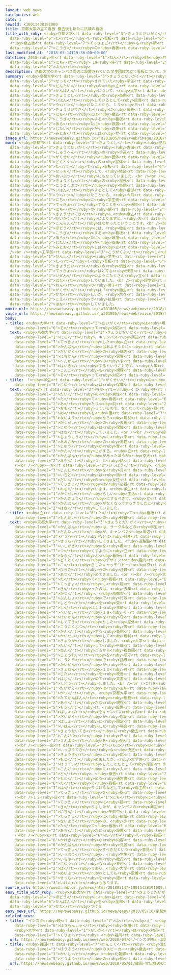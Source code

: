 ```yaml
---
layout: web_news
categories: web
cate: 1
newsid: k10011438191000
title: 京都大学の立て看板 撤去後も新たに抗議の看板
title_with_ruby: <ruby>京都大学<rt data-ruby-level="3">きょうとだいがく</rt></ruby>の<ruby>立<rt
  data-ruby-level="6">た</rt></ruby>て<ruby>看板<rt data-ruby-level="6">かんばん</rt></ruby>
  <ruby>撤去後<rt data-ruby-level="7">てっきょご</rt></ruby>も<ruby>新<rt data-ruby-level="2">あら</rt></ruby>たに<ruby>抗議<rt
  data-ruby-level="7">こうぎ</rt></ruby>の<ruby>看板<rt data-ruby-level="6">かんばん</rt></ruby>
last_modified_at: '2018-05-14T19:56:00+09:00'
datetime: 2018<ruby>年<rt data-ruby-level="1">ねん</rt></ruby>05<ruby>月<rt data-ruby-level="1">がつ</rt></ruby>14<ruby>日<rt
  data-ruby-level="1">にち</rt></ruby> 19<ruby>時<rt data-ruby-level="2">じ</rt></ruby>56<ruby>分<rt
  data-ruby-level="2">ふん</rt></ruby>
description: 京都大学のキャンパス周辺に設置されていた学生団体の立て看板について、大学は、京都市の条例に違反しているとして指導を受けたことから、１３日に強制的に撤去しました。しかし、１４日には撤去に抗議する看板が新たに設置され、事態が収束する見通しは立っていません。
summary: <ruby>京都大学<rt data-ruby-level="3">きょうとだいがく</rt></ruby>のキャンパス<ruby>周辺<rt data-ruby-level="4">しゅうへん</rt></ruby>に<ruby>設置<rt
  data-ruby-level="5">せっち</rt></ruby>されていた<ruby>学生<rt data-ruby-level="1">がくせい</rt></ruby><ruby>団体<rt
  data-ruby-level="5">だんたい</rt></ruby>の<ruby>立<rt data-ruby-level="6">た</rt></ruby>て<ruby>看板<rt
  data-ruby-level="6">かんばん</rt></ruby>について、<ruby>大学<rt data-ruby-level="1">だいがく</rt></ruby>は、<ruby>京都市<rt
  data-ruby-level="3">きょうとし</rt></ruby>の<ruby>条例<rt data-ruby-level="5">じょうれい</rt></ruby>に<ruby>違反<rt
  data-ruby-level="7">いはん</rt></ruby>しているとして<ruby>指導<rt data-ruby-level="5">しどう</rt></ruby>を<ruby>受<rt
  data-ruby-level="3">う</rt></ruby>けたことから、１３<ruby>日<rt data-ruby-level="1">にち</rt></ruby>に<ruby>強制的<rt
  data-ruby-level="5">きょうせいてき</rt></ruby>に<ruby>撤去<rt data-ruby-level="7">てっきょ</rt></ruby>しました。しかし、１４<ruby>日<rt
  data-ruby-level="1">にち</rt></ruby>には<ruby>撤去<rt data-ruby-level="7">てっきょ</rt></ruby>に<ruby>抗議<rt
  data-ruby-level="7">こうぎ</rt></ruby>する<ruby>看板<rt data-ruby-level="6">かんばん</rt></ruby>が<ruby>新<rt
  data-ruby-level="2">あら</rt></ruby>たに<ruby>設置<rt data-ruby-level="5">せっち</rt></ruby>され、<ruby>事態<rt
  data-ruby-level="5">じたい</rt></ruby>が<ruby>収束<rt data-ruby-level="6">しゅうそく</rt></ruby>する<ruby>見通<rt
  data-ruby-level="2">みとお</rt></ruby>しは<ruby>立<rt data-ruby-level="1">た</rt></ruby>っていません。
image_url: https://newswebeasy.github.io/ja201805/news/web/image/2018/05/14/K10011438191_1805142049_1805142104_01_03.jpg
more: <ruby>京都市<rt data-ruby-level="3">きょうとし</rt></ruby><ruby>左京区<rt data-ruby-level="3">さきょうく</rt></ruby>にある<ruby>京都大学<rt
  data-ruby-level="3">きょうとだいがく</rt></ruby><ruby>吉田<rt data-ruby-level="8">よしだ</rt></ruby>キャンパス<ruby>周辺<rt
  data-ruby-level="4">しゅうへん</rt></ruby>の<ruby>歩道<rt data-ruby-level="2">ほどう</rt></ruby>には、さまざまな<ruby>学生<rt
  data-ruby-level="1">がくせい</rt></ruby><ruby>団体<rt data-ruby-level="5">だんたい</rt></ruby>が<ruby>独特<rt
  data-ruby-level="5">どくとく</rt></ruby>の<ruby>書体<rt data-ruby-level="2">しょたい</rt></ruby>やデザインの<ruby>立<rt
  data-ruby-level="6">た</rt></ruby>て<ruby>看板<rt data-ruby-level="6">かんばん</rt></ruby>を<ruby>設置<rt
  data-ruby-level="5">せっち</rt></ruby>して、<ruby>地区<rt data-ruby-level="3">ちく</rt></ruby>の<ruby>名物<rt
  data-ruby-level="3">めいぶつ</rt></ruby>にもなっていました。<br /><br />しかし<ruby>大学<rt data-ruby-level="1">だいがく</rt></ruby>は、<ruby>京都市<rt
  data-ruby-level="3">きょうとし</rt></ruby>の<ruby>屋外<rt data-ruby-level="3">おくがい</rt></ruby><ruby>広告物<rt
  data-ruby-level="4">こうこくぶつ</rt></ruby><ruby>条例<rt data-ruby-level="5">じょうれい</rt></ruby>に<ruby>違反<rt
  data-ruby-level="7">いはん</rt></ruby>するとして<ruby>指導<rt data-ruby-level="5">しどう</rt></ruby>を<ruby>受<rt
  data-ruby-level="3">う</rt></ruby>けたことから、<ruby>今月<rt data-ruby-level="2">こんげつ</rt></ruby>１<ruby>日<rt
  data-ruby-level="1">にち</rt></ruby>に<ruby>学生側<rt data-ruby-level="4">がくせいがわ</rt></ruby>に<ruby>撤去<rt
  data-ruby-level="7">てっきょ</rt></ruby>することを<ruby>通知<rt data-ruby-level="2">つうち</rt></ruby>したうえで、１３<ruby>日<rt
  data-ruby-level="1">にち</rt></ruby>の<ruby>朝<rt data-ruby-level="2">あさ</rt></ruby>、<ruby>強制的<rt
  data-ruby-level="5">きょうせいてき</rt></ruby>に<ruby>撤去<rt data-ruby-level="7">てっきょ</rt></ruby>しました。<ruby>大学<rt
  data-ruby-level="1">だいがく</rt></ruby>によりますと、<ruby>大<rt data-ruby-level="1">おお</rt></ruby>きな<ruby>混乱<rt
  data-ruby-level="6">こんらん</rt></ruby>はなかったということです。<br /><br />しかし、１４<ruby>日<rt data-ruby-level="1">にち</rt></ruby>になると<ruby>歩道<rt
  data-ruby-level="2">ほどう</rt></ruby>には、<ruby>撤去<rt data-ruby-level="7">てっきょ</rt></ruby>に<ruby>抗議<rt
  data-ruby-level="7">こうぎ</rt></ruby>する<ruby>看板<rt data-ruby-level="6">かんばん</rt></ruby>が<ruby>新<rt
  data-ruby-level="2">あら</rt></ruby>たに<ruby>設置<rt data-ruby-level="5">せっち</rt></ruby>されていて、<ruby>事態<rt
  data-ruby-level="5">じたい</rt></ruby>が<ruby>収束<rt data-ruby-level="6">しゅうそく</rt></ruby>する<ruby>見通<rt
  data-ruby-level="2">みとお</rt></ruby>しは<ruby>立<rt data-ruby-level="1">た</rt></ruby>っていません。<br
  /><br /><ruby>工学部<rt data-ruby-level="3">こうがくぶ</rt></ruby>１<ruby>年<rt data-ruby-level="1">ねん</rt></ruby>の<ruby>男子<rt
  data-ruby-level="1">だんし</rt></ruby><ruby>学生<rt data-ruby-level="1">がくせい</rt></ruby>は「<ruby>立<rt
  data-ruby-level="6">た</rt></ruby>て<ruby>看板<rt data-ruby-level="6">かんばん</rt></ruby>は<ruby>京大<rt
  data-ruby-level="2">きょうだい</rt></ruby>の<ruby>個性<rt data-ruby-level="5">こせい</rt></ruby>なので<ruby>撤去<rt
  data-ruby-level="7">てっきょ</rt></ruby>はとても<ruby>残念<rt data-ruby-level="4">ざんねん</rt></ruby>。<ruby>以前<rt
  data-ruby-level="4">いぜん</rt></ruby>のようにたくさん<ruby>立<rt data-ruby-level="1">た</rt></ruby>ててほしい」と<ruby>話<rt
  data-ruby-level="2">はな</rt></ruby>していました。<br /><ruby>理学部<rt data-ruby-level="3">りがくぶ</rt></ruby>２<ruby>年<rt
  data-ruby-level="1">ねん</rt></ruby>の<ruby>男子<rt data-ruby-level="1">だんし</rt></ruby><ruby>学生<rt
  data-ruby-level="1">がくせい</rt></ruby>は「<ruby>撤去<rt data-ruby-level="7">てっきょ</rt></ruby>されてしまうのは<ruby>悲<rt
  data-ruby-level="3">かな</rt></ruby>しいが、<ruby>荒々<rt data-ruby-level="7">あらあら</rt></ruby>しい<ruby>声<rt
  data-ruby-level="2">こえ</rt></ruby>で<ruby>抗議<rt data-ruby-level="7">こうぎ</rt></ruby>するのはやめてほしい」と<ruby>話<rt
  data-ruby-level="2">はな</rt></ruby>していました。
movie_url: https://newswebeasy.github.io/ja201805/news/web/movie/2018/05/14/k10011438191_201805142048_201805142103.mp4
voice_url: https://newswebeasy.github.io/ja201805/news/web/voice/2018/05/14/k10011438191_201805142048_201805142103.mp3
body:
- title: <ruby>大学<rt data-ruby-level="1">だいがく</rt></ruby>は<ruby>規程<rt data-ruby-level="5">きてい</rt></ruby>に<ruby>沿<rt
    data-ruby-level="6">そ</rt></ruby>って<ruby>対応<rt data-ruby-level="5">たいおう</rt></ruby>
  text: <ruby>京都大学<rt data-ruby-level="3">きょうとだいがく</rt></ruby>によりますと、１３<ruby>日<rt
    data-ruby-level="1">にち</rt></ruby>、キャンパス<ruby>周辺<rt data-ruby-level="4">しゅうへん</rt></ruby>から<ruby>撤去<rt
    data-ruby-level="7">てっきょ</rt></ruby>した<ruby>立<rt data-ruby-level="6">た</rt></ruby>て<ruby>看板<rt
    data-ruby-level="6">かんばん</rt></ruby>はおよそ５０に<ruby>上<rt data-ruby-level="1">のぼ</rt></ruby>り、<ruby>大学<rt
    data-ruby-level="1">だいがく</rt></ruby>の<ruby>構内<rt data-ruby-level="5">こうない</rt></ruby>で３０<ruby>日間<rt
    data-ruby-level="2">にちかん</rt></ruby><ruby>保管<rt data-ruby-level="5">ほかん</rt></ruby>したあと<ruby>返還<rt
    data-ruby-level="7">へんかん</rt></ruby>の<ruby>求<rt data-ruby-level="4">もと</rt></ruby>めがなければ<ruby>廃棄<rt
    data-ruby-level="7">はいき</rt></ruby>するということです。<ruby>大学<rt data-ruby-level="1">だいがく</rt></ruby>は「<ruby>今後<rt
    data-ruby-level="2">こんご</rt></ruby>も<ruby>規程<rt data-ruby-level="5">きてい</rt></ruby>に<ruby>沿<rt
    data-ruby-level="6">そ</rt></ruby>って<ruby>対応<rt data-ruby-level="5">たいおう</rt></ruby>していく」としています。
- title: 「<ruby>学生<rt data-ruby-level="1">がくせい</rt></ruby>の<ruby>表現<rt data-ruby-level="5">ひょうげん</rt></ruby>する<ruby>自由<rt
    data-ruby-level="3">じゆう</rt></ruby>は<ruby>保障<rt data-ruby-level="6">ほしょう</rt></ruby>を」
  text: <ruby>近<rt data-ruby-level="2">ちか</rt></ruby>くに<ruby>住<rt data-ruby-level="3">す</rt></ruby>む７０<ruby>代<rt
    data-ruby-level="3">だい</rt></ruby>の<ruby>男性<rt data-ruby-level="5">だんせい</rt></ruby>は「<ruby>立<rt
    data-ruby-level="6">た</rt></ruby>て<ruby>看板<rt data-ruby-level="6">かんばん</rt></ruby>はあって<ruby>当<rt
    data-ruby-level="2">あ</rt></ruby>たり<ruby>前<rt data-ruby-level="2">まえ</rt></ruby>だと<ruby>思<rt
    data-ruby-level="2">おも</rt></ruby>っているので、なくなって<ruby>寂<rt data-ruby-level="7">さび</rt></ruby>しい。<ruby>目<rt
    data-ruby-level="1">め</rt></ruby>を<ruby>覆<rt data-ruby-level="7">おお</rt></ruby>いたくなるような<ruby>内容<rt
    data-ruby-level="5">ないよう</rt></ruby>なら<ruby>規制<rt data-ruby-level="5">きせい</rt></ruby>すべきだが、<ruby>学生<rt
    data-ruby-level="1">がくせい</rt></ruby>の<ruby>表現<rt data-ruby-level="5">ひょうげん</rt></ruby>する<ruby>自由<rt
    data-ruby-level="3">じゆう</rt></ruby>は<ruby>保障<rt data-ruby-level="6">ほしょう</rt></ruby>してやりたい」と<ruby>話<rt
    data-ruby-level="2">はな</rt></ruby>していました。<br /><br /><ruby>授業<rt data-ruby-level="5">じゅぎょう</rt></ruby>の<ruby>聴講<rt
    data-ruby-level="7">ちょうこう</rt></ruby>に<ruby>来<rt data-ruby-level="2">き</rt></ruby>た<ruby>大阪<rt
    data-ruby-level="8">おおさか</rt></ruby>の<ruby>男性<rt data-ruby-level="5">だんせい</rt></ruby>は「<ruby>自由<rt
    data-ruby-level="3">じゆう</rt></ruby>が<ruby>奪<rt data-ruby-level="7">うば</rt></ruby>われている<ruby>感<rt
    data-ruby-level="3">かん</rt></ruby>じがする。<ruby>立<rt data-ruby-level="6">た</rt></ruby>て<ruby>看板<rt
    data-ruby-level="6">かんばん</rt></ruby>があったほうが<ruby>京大<rt data-ruby-level="2">きょうだい</rt></ruby>らしいと<ruby>思<rt
    data-ruby-level="2">おも</rt></ruby>う」と<ruby>話<rt data-ruby-level="2">はな</rt></ruby>していました。<br
    /><br /><ruby>一方<rt data-ruby-level="2">いっぽう</rt></ruby>、<ruby>近<rt data-ruby-level="2">ちか</rt></ruby>くの<ruby>神社<rt
    data-ruby-level="3">じんじゃ</rt></ruby>を<ruby>月<rt data-ruby-level="1">つき</rt></ruby>に<ruby>一度<rt
    data-ruby-level="3">いちど</rt></ruby>は<ruby>訪<rt data-ruby-level="7">おとず</rt></ruby>れるという８０<ruby>代<rt
    data-ruby-level="3">だい</rt></ruby>の<ruby>女性<rt data-ruby-level="5">じょせい</rt></ruby>は「<ruby>撤去<rt
    data-ruby-level="7">てっきょ</rt></ruby>は<ruby>必要<rt data-ruby-level="4">ひつよう</rt></ruby>だと<ruby>思<rt
    data-ruby-level="2">おも</rt></ruby>います。<ruby>学生<rt data-ruby-level="1">がくせい</rt></ruby>は<ruby>学生<rt
    data-ruby-level="1">がくせい</rt></ruby>らしい<ruby>生活<rt data-ruby-level="2">せいかつ</rt></ruby>ができる<ruby>環境<rt
    data-ruby-level="7">かんきょう</rt></ruby>にするべきで、<ruby>立<rt data-ruby-level="6">た</rt></ruby>て<ruby>看板<rt
    data-ruby-level="6">かんばん</rt></ruby>がなくなってすっきりしたと<ruby>思<rt data-ruby-level="2">おも</rt></ruby>います」と<ruby>話<rt
    data-ruby-level="2">はな</rt></ruby>していました。
- title: <ruby>立<rt data-ruby-level="6">た</rt></ruby>て<ruby>看板<rt data-ruby-level="6">かんばん</rt></ruby><ruby>問題<rt
    data-ruby-level="3">もんだい</rt></ruby>の<ruby>経緯<rt data-ruby-level="7">けいい</rt></ruby>
  text: <ruby>京都大学<rt data-ruby-level="3">きょうとだいがく</rt></ruby>の<ruby>立<rt data-ruby-level="6">た</rt></ruby>て<ruby>看板<rt
    data-ruby-level="6">かんばん</rt></ruby>は、サークルなどの<ruby>学生<rt data-ruby-level="1">がくせい</rt></ruby><ruby>団体<rt
    data-ruby-level="5">だんたい</rt></ruby>が、キャンパス<ruby>周辺<rt data-ruby-level="4">しゅうへん</rt></ruby>の<ruby>道路<rt
    data-ruby-level="3">どうろ</rt></ruby>などに<ruby>長年<rt data-ruby-level="2">ながねん</rt></ruby>、<ruby>設置<rt
    data-ruby-level="5">せっち</rt></ruby>してきました。<ruby>道路脇<rt data-ruby-level="7">どうろわき</rt></ruby>の<ruby>石垣<rt
    data-ruby-level="7">いしがき</rt></ruby>を<ruby>覆<rt data-ruby-level="7">おお</rt></ruby>い<ruby>尽<rt
    data-ruby-level="7">つ</rt></ruby>くすように<ruby>立<rt data-ruby-level="6">た</rt></ruby>ち<ruby>並<rt
    data-ruby-level="6">なら</rt></ruby>ぶ<ruby>看板<rt data-ruby-level="6">かんばん</rt></ruby>の<ruby>独特<rt
    data-ruby-level="5">どくとく</rt></ruby>のデザインや<ruby>趣向<rt data-ruby-level="7">しゅこう</rt></ruby>を<ruby>凝<rt
    data-ruby-level="7">こ</rt></ruby>らしたキャッチコピーが<ruby>京<rt data-ruby-level="2">きょう</rt></ruby><ruby>大生<rt
    data-ruby-level="8">ひろき</rt></ruby>らの<ruby>注目<rt data-ruby-level="3">ちゅうもく</rt></ruby>を<ruby>集<rt
    data-ruby-level="3">あつ</rt></ruby>めてきました。<br /><br /><ruby>大学<rt data-ruby-level="1">だいがく</rt></ruby>が<ruby>立<rt
    data-ruby-level="6">た</rt></ruby>て<ruby>看板<rt data-ruby-level="6">かんばん</rt></ruby>の<ruby>撤去<rt
    data-ruby-level="7">てっきょ</rt></ruby>に<ruby>踏<rt data-ruby-level="7">ふ</rt></ruby>み<ruby>切<rt
    data-ruby-level="7">き</rt></ruby>ったのは、<ruby>去年<rt data-ruby-level="3">きょねん</rt></ruby>１０<ruby>月<rt
    data-ruby-level="1">がつ</rt></ruby>、<ruby>京都市<rt data-ruby-level="3">きょうとし</rt></ruby>から<ruby>文書<rt
    data-ruby-level="2">ぶんしょ</rt></ruby>で<ruby>行政<rt data-ruby-level="5">ぎょうせい</rt></ruby><ruby>指導<rt
    data-ruby-level="5">しどう</rt></ruby>を<ruby>受<rt data-ruby-level="3">う</rt></ruby>けたことがきっかけでした。<ruby>市<rt
    data-ruby-level="2">し</rt></ruby>は１１<ruby>年前<rt data-ruby-level="2">ねんまえ</rt></ruby>の<ruby>平成<rt
    data-ruby-level="4">へいせい</rt></ruby>１９<ruby>年<rt data-ruby-level="1">ねん</rt></ruby>、<ruby>景観<rt
    data-ruby-level="4">けいかん</rt></ruby>を<ruby>守<rt data-ruby-level="3">まも</rt></ruby>ることなどを<ruby>目的<rt
    data-ruby-level="4">もくてき</rt></ruby>とした<ruby>屋外<rt data-ruby-level="3">おくがい</rt></ruby><ruby>広告物<rt
    data-ruby-level="4">こうこくぶつ</rt></ruby><ruby>等<rt data-ruby-level="8">など</rt></ruby>に<ruby>関<rt
    data-ruby-level="4">かん</rt></ruby>する<ruby>条例<rt data-ruby-level="5">じょうれい</rt></ruby>を<ruby>改正<rt
    data-ruby-level="4">かいせい</rt></ruby>して<ruby>規制<rt data-ruby-level="5">きせい</rt></ruby>を<ruby>強化<rt
    data-ruby-level="3">きょうか</rt></ruby>しました。<ruby>大学<rt data-ruby-level="1">だいがく</rt></ruby>に<ruby>対<rt
    data-ruby-level="3">たい</rt></ruby>して<ruby>平成<rt data-ruby-level="4">へいせい</rt></ruby>２４<ruby>年<rt
    data-ruby-level="1">ねん</rt></ruby>ごろから<ruby>複数回<rt data-ruby-level="5">ふくすうかい</rt></ruby>「<ruby>条例<rt
    data-ruby-level="5">じょうれい</rt></ruby>を<ruby>順守<rt data-ruby-level="4">じゅんしゅ</rt></ruby>してほしい」と<ruby>口頭<rt
    data-ruby-level="2">こうとう</rt></ruby>で<ruby>指導<rt data-ruby-level="5">しどう</rt></ruby>してきましたが、<ruby>改善<rt
    data-ruby-level="6">かいぜん</rt></ruby>が<ruby>見<rt data-ruby-level="1">み</rt></ruby>られなかったことから、<ruby>去年<rt
    data-ruby-level="3">きょねん</rt></ruby>１０<ruby>月<rt data-ruby-level="1">がつ</rt></ruby>、<ruby>事態<rt
    data-ruby-level="5">じたい</rt></ruby>を<ruby>改善<rt data-ruby-level="6">かいぜん</rt></ruby>するよう<ruby>初<rt
    data-ruby-level="4">はじ</rt></ruby>めて<ruby>文書<rt data-ruby-level="2">ぶんしょ</rt></ruby>で<ruby>指導<rt
    data-ruby-level="5">しどう</rt></ruby>しました。<br /><br />これを<ruby>受<rt data-ruby-level="3">う</rt></ruby>けて<ruby>大学<rt
    data-ruby-level="1">だいがく</rt></ruby>は<ruby>去年<rt data-ruby-level="3">きょねん</rt></ruby>１２<ruby>月<rt
    data-ruby-level="1">がつ</rt></ruby>、<ruby>京都大学<rt data-ruby-level="3">きょうとだいがく</rt></ruby><ruby>立看板<rt
    data-ruby-level="6">たてかんばん</rt></ruby><ruby>規程<rt data-ruby-level="5">きてい</rt></ruby>という<ruby>新<rt
    data-ruby-level="2">あら</rt></ruby>たな<ruby>規程<rt data-ruby-level="5">きてい</rt></ruby>を<ruby>設<rt
    data-ruby-level="5">もう</rt></ruby>け、<ruby>設置<rt data-ruby-level="5">せっち</rt></ruby><ruby>場所<rt
    data-ruby-level="3">ばしょ</rt></ruby>をキャンパス<ruby>内<rt data-ruby-level="2">ない</rt></ruby>の<ruby>大学<rt
    data-ruby-level="1">だいがく</rt></ruby>が<ruby>指定<rt data-ruby-level="3">してい</rt></ruby>する<ruby>場所<rt
    data-ruby-level="3">ばしょ</rt></ruby>に<ruby>限定<rt data-ruby-level="5">げんてい</rt></ruby>し、<ruby>違反<rt
    data-ruby-level="7">いはん</rt></ruby>した<ruby>場合<rt data-ruby-level="2">ばあい</rt></ruby>には<ruby>強制的<rt
    data-ruby-level="5">きょうせいてき</rt></ruby>に<ruby>撤去<rt data-ruby-level="7">てっきょ</rt></ruby>することとし、<ruby>今月<rt
    data-ruby-level="2">こんげつ</rt></ruby>１<ruby>日<rt data-ruby-level="1">にち</rt></ruby>から<ruby>運用<rt
    data-ruby-level="3">うんよう</rt></ruby>を<ruby>始<rt data-ruby-level="3">はじ</rt></ruby>めました。<br
    /><br /><ruby>一部<rt data-ruby-level="3">いちぶ</rt></ruby>の<ruby>学生<rt data-ruby-level="1">がくせい</rt></ruby>などは<ruby>一方的<rt
    data-ruby-level="4">いっぽうてき</rt></ruby>な<ruby>決定<rt data-ruby-level="3">けってい</rt></ruby>だとして<ruby>協議<rt
    data-ruby-level="4">きょうぎ</rt></ruby>に<ruby>応<rt data-ruby-level="5">おう</rt></ruby>じるよう<ruby>求<rt
    data-ruby-level="4">もと</rt></ruby>めましたが、<ruby>大学側<rt data-ruby-level="4">だいがくがわ</rt></ruby>はすでに<ruby>決定<rt
    data-ruby-level="3">けってい</rt></ruby>したことだとして<ruby>拒否<rt data-ruby-level="7">きょひ</rt></ruby>し、<ruby>今月<rt
    data-ruby-level="2">こんげつ</rt></ruby>に<ruby>入<rt data-ruby-level="1">はい</rt></ruby>ってから２<ruby>度<rt
    data-ruby-level="3">ど</rt></ruby>、<ruby>撤去<rt data-ruby-level="7">てっきょ</rt></ruby>を<ruby>求<rt
    data-ruby-level="4">もと</rt></ruby>める<ruby>通告書<rt data-ruby-level="4">つうこくしょ</rt></ruby>を<ruby>立<rt
    data-ruby-level="6">た</rt></ruby>て<ruby>看板<rt data-ruby-level="6">かんばん</rt></ruby>に<ruby>貼<rt
    data-ruby-level="7">は</rt></ruby>りつけるなどして<ruby>自主的<rt data-ruby-level="4">じしゅてき</rt></ruby>な<ruby>撤去<rt
    data-ruby-level="7">てっきょ</rt></ruby>を<ruby>促<rt data-ruby-level="7">うなが</rt></ruby>していました。<br
    /><br />１３<ruby>日<rt data-ruby-level="1">にち</rt></ruby>に<ruby>強制的<rt data-ruby-level="5">きょうせいてき</rt></ruby>な<ruby>撤去<rt
    data-ruby-level="7">てっきょ</rt></ruby>に<ruby>踏<rt data-ruby-level="7">ふ</rt></ruby>み<ruby>切<rt
    data-ruby-level="7">き</rt></ruby>りましたが、キャンパスの<ruby>周辺<rt data-ruby-level="4">しゅうへん</rt></ruby>では１４<ruby>日<rt
    data-ruby-level="1">にち</rt></ruby><ruby>午前中<rt data-ruby-level="2">ごぜんちゅう</rt></ruby>までに、<ruby>撤去<rt
    data-ruby-level="7">てっきょ</rt></ruby>に<ruby>抗議<rt data-ruby-level="7">こうぎ</rt></ruby>する<ruby>内容<rt
    data-ruby-level="5">ないよう</rt></ruby>の、<ruby>少<rt data-ruby-level="2">すく</rt></ruby>なくとも４つの<ruby>立<rt
    data-ruby-level="6">た</rt></ruby>て<ruby>看板<rt data-ruby-level="6">かんばん</rt></ruby>が<ruby>新<rt
    data-ruby-level="2">あら</rt></ruby>たに<ruby>設置<rt data-ruby-level="5">せっち</rt></ruby>されていました。<br
    /><br /><ruby>立<rt data-ruby-level="6">た</rt></ruby>て<ruby>看板<rt data-ruby-level="6">かんばん</rt></ruby>をめぐっては、<ruby>過激<rt
    data-ruby-level="6">かげき</rt></ruby>な<ruby>内容<rt data-ruby-level="5">ないよう</rt></ruby>の<ruby>看板<rt
    data-ruby-level="6">かんばん</rt></ruby>が<ruby>見苦<rt data-ruby-level="3">みぐる</rt></ruby>しいなどとして<ruby>撤去<rt
    data-ruby-level="7">てっきょ</rt></ruby>すべきだという<ruby>意見<rt data-ruby-level="3">いけん</rt></ruby>がある<ruby>一方<rt
    data-ruby-level="2">いっぽう</rt></ruby>、<ruby>学生<rt data-ruby-level="1">がくせい</rt></ruby>や<ruby>一部<rt
    data-ruby-level="3">いちぶ</rt></ruby>の<ruby>教員<rt data-ruby-level="3">きょういん</rt></ruby>などからは<ruby>自由<rt
    data-ruby-level="3">じゆう</rt></ruby>な<ruby>表現<rt data-ruby-level="5">ひょうげん</rt></ruby>の<ruby>場<rt
    data-ruby-level="2">ば</rt></ruby>であり、<ruby>大学<rt data-ruby-level="1">だいがく</rt></ruby>の<ruby>名物<rt
    data-ruby-level="3">めいぶつ</rt></ruby>としても<ruby>定着<rt data-ruby-level="3">ていちゃく</rt></ruby>しているので、<ruby>設置<rt
    data-ruby-level="5">せっち</rt></ruby>を<ruby>認<rt data-ruby-level="6">みと</rt></ruby>めるべきだといった<ruby>意見<rt
    data-ruby-level="3">いけん</rt></ruby>もあります。
source_url: https://www3.nhk.or.jp/news/html/20180514/k10011438191000.html
easy_title_with_ruby: <ruby>京都大学<rt data-ruby-level="3">きょうとだいがく</rt></ruby> <ruby>歩道<rt
  data-ruby-level="2">ほどう</rt></ruby>に<ruby>並<rt data-ruby-level="6">なら</rt></ruby>んでいた<ruby>看板<rt
  data-ruby-level="6">かんばん</rt></ruby>を<ruby>全部<rt data-ruby-level="3">ぜんぶ</rt></ruby><ruby>片<rt
  data-ruby-level="6">かた</rt></ruby>づける
easy_news_url: https://newswebeasy.github.io/news/easy/2018/05/16/京都大学-歩道に並んでいた看板を全部片づける
related_news:
- title: “インスタ<ruby>映<rt data-ruby-level="7">は</rt></ruby>え” <ruby>演習林<rt data-ruby-level="5">えんしゅうりん</rt></ruby>に<ruby>訪問者<rt
    data-ruby-level="6">ほうもんしゃ</rt></ruby><ruby>急増<rt data-ruby-level="5">きゅうぞう</rt></ruby>
    <ruby>大学<rt data-ruby-level="1">だいがく</rt></ruby>は<ruby>対応<rt data-ruby-level="5">たいおう</rt></ruby>に<ruby>苦慮<rt
    data-ruby-level="7">くりょ</rt></ruby> <ruby>福岡<rt data-ruby-level="7">ふくおか</rt></ruby>
  url: https://newswebeasy.github.io/news/web/2018/04/04/インスタ映え-演習林に訪問者急増-大学は対応に苦慮-福岡
- title: <ruby>韓国<rt data-ruby-level="7">かんこく</rt></ruby> <ruby>宣伝<rt data-ruby-level="6">せんでん</rt></ruby><ruby>放送<rt
    data-ruby-level="3">ほうそう</rt></ruby>のスピーカー<ruby>撤去<rt data-ruby-level="7">てっきょ</rt></ruby><ruby>開始<rt
    data-ruby-level="3">かいし</rt></ruby> <ruby>北朝鮮<rt data-ruby-level="7">きたちょうせん</rt></ruby>も<ruby>同様<rt
    data-ruby-level="3">どうよう</rt></ruby>の<ruby>動<rt data-ruby-level="3">うご</rt></ruby>き
  url: https://newswebeasy.github.io/news/web/2018/05/01/韓国-宣伝放送のスピーカー撤去開始-北朝鮮も同様の動き
...
```

